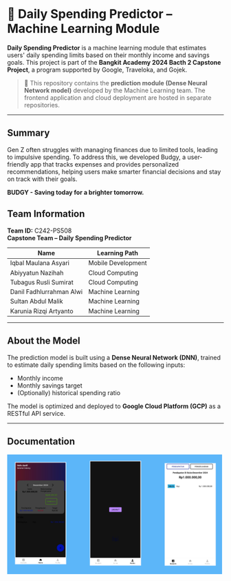 # 💸 Daily Spending Predictor – Machine Learning Module

**Daily Spending Predictor** is a machine learning module that estimates users' daily spending limits based on their monthly income and savings goals. This project is part of the **Bangkit Academy 2024 Bacth 2 Capstone Project**, a program supported by Google, Traveloka, and Gojek.

> 📌 This repository contains the **prediction module (Dense Neural Network model)** developed by the Machine Learning team. The frontend application and cloud deployment are hosted in separate repositories.

---
## Summary
Gen Z often struggles with managing finances due to limited tools, leading to impulsive spending. To address this, we developed Budgy, a user-friendly app that tracks expenses and provides personalized recommendations, helping users make smarter financial decisions and stay on track with their goals.

**BUDGY - Saving today for a brighter tomorrow.**
## Team Information

**Team ID:** C242-PS508  
**Capstone Team – Daily Spending Predictor**

| Name                        | Learning Path        |
|-----------------------------|----------------------|
| Iqbal Maulana Asyari        | Mobile Development   |
| Abiyyatun Nazihah           | Cloud Computing      |
| Tubagus Rusli Sumirat       | Cloud Computing      |
| Danil Fadhlurrahman Alwi    | Machine Learning     |
| Sultan Abdul Malik          | Machine Learning     |
| Karunia Rizqi Artyanto      | Machine Learning     |

---

## About the Model

The prediction model is built using a **Dense Neural Network (DNN)**, trained to estimate daily spending limits based on the following inputs:

- Monthly income
- Monthly savings target
- (Optionally) historical spending ratio

The model is optimized and deployed to **Google Cloud Platform (GCP)** as a RESTful API service.

---
## Documentation
<img src="dailyspending.png" width="500"/>
